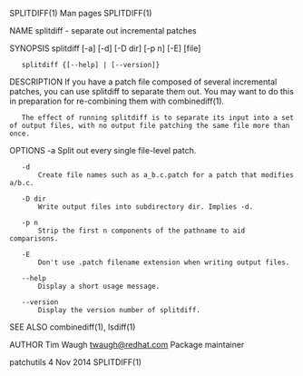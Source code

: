 SPLITDIFF(1)                                                                                   Man pages                                                                                  SPLITDIFF(1)

NAME
       splitdiff - separate out incremental patches

SYNOPSIS
       splitdiff [-a] [-d] [-D dir] [-p n] [-E] [file]

       splitdiff {[--help] | [--version]}

DESCRIPTION
       If you have a patch file composed of several incremental patches, you can use splitdiff to separate them out. You may want to do this in preparation for re-combining them with combinediff(1).

       The effect of running splitdiff is to separate its input into a set of output files, with no output file patching the same file more than once.

OPTIONS
       -a
           Split out every single file-level patch.

       -d
           Create file names such as a_b.c.patch for a patch that modifies a/b.c.

       -D dir
           Write output files into subdirectory dir. Implies -d.

       -p n
           Strip the first n components of the pathname to aid comparisons.

       -E
           Don't use .patch filename extension when writing output files.

       --help
           Display a short usage message.

       --version
           Display the version number of splitdiff.

SEE ALSO
       combinediff(1), lsdiff(1)

AUTHOR
       Tim Waugh <twaugh@redhat.com>
           Package maintainer

patchutils                                                                                    4 Nov 2014                                                                                  SPLITDIFF(1)
